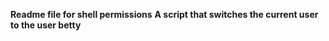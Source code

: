 **Readme file for shell permissions**
**A script that switches the current user to the user betty**
